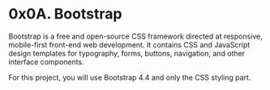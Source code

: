 # 0x0A. Bootstrap

Bootstrap is a free and open-source CSS framework directed at responsive, mobile-first front-end web development. It contains CSS and JavaScript design templates for typography, forms, buttons, navigation, and other interface components.

For this project, you will use Bootstrap 4.4 and only the CSS styling part.